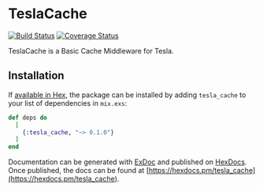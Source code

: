 # TeslaCache

[![Build Status](https://travis-ci.org/emerleite/tesla_cache.svg?branch=master)](https://travis-ci.org/emerleite/tesla_cache)
[![Coverage Status](https://coveralls.io/repos/github/emerleite/tesla_cache/badge.svg?branch=master)](https://coveralls.io/github/emerleite/tesla_cache?branch=master)

TeslaCache is a Basic Cache Middleware for Tesla.

## Installation

If [available in Hex](https://hex.pm/docs/publish), the package can be installed
by adding `tesla_cache` to your list of dependencies in `mix.exs`:

```elixir
def deps do
  [
    {:tesla_cache, "~> 0.1.0"}
  ]
end
```

Documentation can be generated with [ExDoc](https://github.com/elixir-lang/ex_doc)
and published on [HexDocs](https://hexdocs.pm). Once published, the docs can
be found at [https://hexdocs.pm/tesla_cache](https://hexdocs.pm/tesla_cache).


